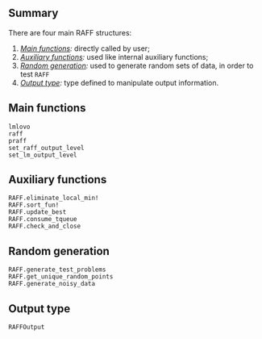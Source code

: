 ## Summary

There are four main RAFF structures: 
1. *[Main functions](@ref):* directly called by user; 
1. *[Auxiliary functions](@ref):* used like internal auxiliary functions;
1. *[Random generation](@ref):* used to generate random sets of data, in order to test `RAFF`
1. *[Output type](@ref):* type defined to manipulate output information.

## Main functions
```@docs
lmlovo
raff
praff
set_raff_output_level
set_lm_output_level
```

## Auxiliary functions
```@docs
RAFF.eliminate_local_min!
RAFF.sort_fun!
RAFF.update_best
RAFF.consume_tqueue
RAFF.check_and_close
```

## Random generation
```@docs
RAFF.generate_test_problems
RAFF.get_unique_random_points
RAFF.generate_noisy_data
```

## Output type
```@docs
RAFFOutput
```